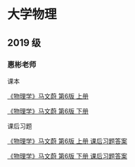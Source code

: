 # 大学物理 

## 2019 级

### 惠彬老师

课本

<a href="http://172.30.234.8:8001/szulib/fires-docs/download/physics/%E7%89%A9%E7%90%86%E5%AD%A6-%E9%A9%AC%E6%96%87%E8%94%9A-%E7%AC%AC6%E7%89%88-%E4%B8%8A.pdf" target="_blank">《物理学》马文蔚 第6版 上册</a>

<a href="http://172.30.234.8:8001/szulib/fires-docs/download/physics/%E7%89%A9%E7%90%86%E5%AD%A6-%E9%A9%AC%E6%96%87%E8%94%9A-%E7%AC%AC6%E7%89%88-%E4%B8%8B.pdf" target="_blank">《物理学》马文蔚 第6版 下册</a>

课后习题

<a href="http://172.30.234.8:8001/data/major/大学物理A/物理学-马文蔚-第6版-上册-课后习题答案.pdf" target="_blank">《物理学》马文蔚 第6版 上册 课后习题答案</a>

<a href="http://172.30.234.8:8001/data/major/大学物理A/物理学-马文蔚-第6版-下册-课后习题答案.pdf" target="_blank">《物理学》马文蔚 第6版 下册 课后习题答案</a>

